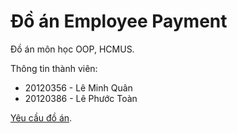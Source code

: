 # Đồ án Employee Payment

Đồ án môn học OOP, HCMUS.

Thông tin thành viên:
- 20120356 - Lê Minh Quân
- 20120386 - Lê Phước Toàn

[Yêu cầu đồ án](https://tdquang7.notion.site/Project-Emloyee-payment-78ac0241bfea4e07b502020b0c20de86). 




